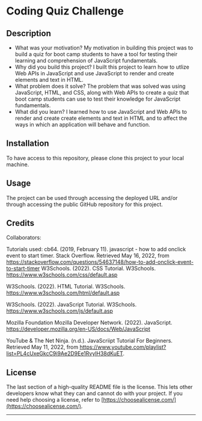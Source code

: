 # Coding Quiz Challenge


## Description

- What was your motivation?
My motivation in building this project was to build a quiz for boot camp students to have a tool for testing their learning and comprehension of JavaScript fundamentals.
- Why did you build this project?
I built this project to learn how to utlize Web APIs in JavaScript and use JavaScript to render and create elements and text in HTML.
- What problem does it solve?
The problem that was solved was using JavaScript, HTML, and CSS, along with Web APIs to create a quiz that boot camp students can use to test their knowledge for JavaScript fundamentals.
- What did you learn?
I learned how to use JavaScript and Web APIs to render and create create elements and text in HTML and to affect the ways in which an application will behave and function.

## Installation

To have access to this repository, please clone this project to your local machine.

## Usage
The project can be used through accessing the deployed URL and/or through accessing the public GitHub repository for this project.


## Credits

Collaborators:

Tutorials used:
cb64. (2019, February 11). javascript - how to add onclick event to start timer. Stack Overflow. Retrieved May 16, 2022, from https://stackoverflow.com/questions/54637148/how-to-add-onclick-event-to-start-timer
W3Schools. (2022). CSS Tutorial. W3Schools. https://www.w3schools.com/css/default.asp

W3Schools. (2022). HTML Tutorial. W3Schools. https://www.w3schools.com/html/default.asp

W3Schools. (2022). JavaScript Tutorial. W3Schools. https://www.w3schools.com/js/default.asp

Mozilla Foundation Mozilla Developer Network. (2022). JavaScript. https://developer.mozilla.org/en-US/docs/Web/JavaScript

YouTube & The Net Ninja. (n.d.). JavaScriipt Tutorial For Beginners. Retrieved May 11, 2022, from https://www.youtube.com/playlist?list=PL4cUxeGkcC9i9Ae2D9Ee1RvylH38dKuET.
## License

The last section of a high-quality README file is the license. This lets other developers know what they can and cannot do with your project. If you need help choosing a license, refer to [https://choosealicense.com/](https://choosealicense.com/).

---

